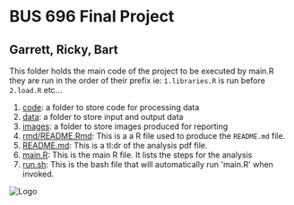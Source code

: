 # BUS 696 Final Project 

## Garrett, Ricky, Bart

This folder holds the main code of the project to be executed by main.R they are run in the order of their prefix ie: `1.libraries.R` is run before `2.load.R` etc...

1. [code](code): a folder to store code for processing data
2. [data](fata): a folder to store input and output data
3. [images](images): a folder to store images produced for reporting
4. [rmd/README.Rmd](rmd/README.Rmd): This is a a R file used to produce the `README.md` file.
5. [README.md](README.md): This is a tl:dr of the analysis pdf file.
6. [main.R](main.R): This is the main R file. It lists the steps for the analysis
7. [run.sh](run.sh): This is the bash file that will automatically run 'main.R' when
invoked.

![Logo](http://garretthawes.com/r/logo.jpeg)
